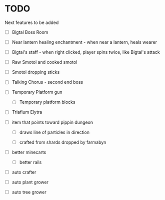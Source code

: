 # TODO

Next features to be added

- [ ] Bigtal Boss Room

- [ ] Near lantern healing enchantment - when near a lantern, heals wearer
- [ ] Bigtal's staff - when right clicked, player spins twice, like Bigtal's attack


- [ ] Raw Smotol and cooked smotol
- [ ] Smotol dropping sticks


- [ ] Talking Chorus - second end boss


- [ ] Temporary Platform gun 
  - [ ] Temporary platform blocks


- [ ] Triafium Elytra


- [ ] item that points toward pippin dungeon
  - [ ] draws line of particles in direction
  - [ ] crafted from shards dropped by farmabyn


- [ ] better minecarts
  - [ ] better rails


- [ ] auto crafter
- [ ] auto plant grower
- [ ] auto tree grower